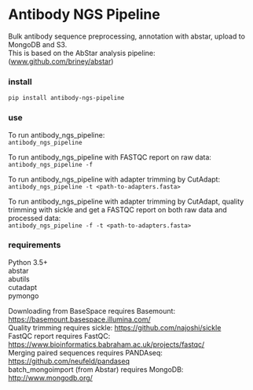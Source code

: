 # Antibody NGS Pipeline

Bulk antibody sequence preprocessing, annotation with abstar, upload to MongoDB and S3.  
This is based on the AbStar analysis pipeline: (www.github.com/briney/abstar)

### install  
`pip install antibody-ngs-pipeline`


### use  

To run antibody_ngs_pipeline:  
`antibody_ngs_pipeline`

To run antibody_ngs_pipeline with FASTQC report on raw data:  
`antibody_ngs_pipeline -f`
  
To run antibody_ngs_pipeline with adapter trimming by CutAdapt:  
`antibody_ngs_pipeline -t <path-to-adapters.fasta>`

To run antibody_ngs_pipeline with adapter trimming by CutAdapt, quality trimming 
with sickle and get a FASTQC report on both raw data and processed data:  
`antibody_ngs_pipeline -f -t <path-to-adapters.fasta>`




### requirements  
Python 3.5+  
abstar  
abutils  
cutadapt  
pymongo  
  

Downloading from BaseSpace requires Basemount: https://basemount.basespace.illumina.com/  
Quality trimming requires sickle: https://github.com/najoshi/sickle  
FastQC report requires FastQC: https://www.bioinformatics.babraham.ac.uk/projects/fastqc/  
Merging paired sequences requires PANDAseq: https://github.com/neufeld/pandaseq  
batch_mongoimport (from Abstar) requires MongoDB: http://www.mongodb.org/  
